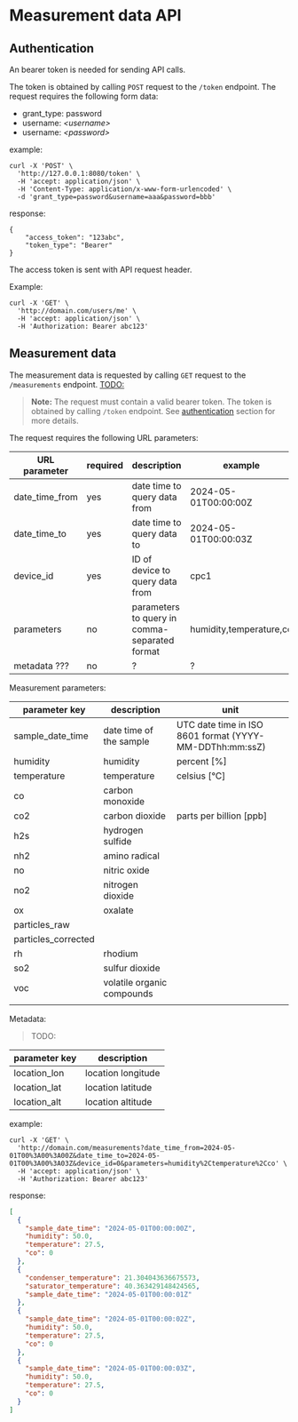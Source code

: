 # Measurement data API
## Authentication
An bearer token is needed for sending API calls.

The token is obtained by calling `POST` request to the `/token` endpoint.
The request requires the following form data:
- grant_type: password
- username: *_\<username\>_*
- username: *_\<password\>_*

example:
```
curl -X 'POST' \
  'http://127.0.0.1:8080/token' \
  -H 'accept: application/json' \
  -H 'Content-Type: application/x-www-form-urlencoded' \
  -d 'grant_type=password&username=aaa&password=bbb'
```
response:
```
{
    "access_token": "123abc",
    "token_type": "Bearer"
}
```

The access token is sent with API request header. 

Example:
```
curl -X 'GET' \
  'http://domain.com/users/me' \
  -H 'accept: application/json' \
  -H 'Authorization: Bearer abc123'
```

## Measurement data
The measurement data is requested by calling `GET` request to the `/measurements` endpoint. [TODO:](#)

> **Note:** The request must contain a valid bearer token. The token is obtained by calling `/token` endpoint. See [authentication](#authentication) section for more details.

The request requires the following URL parameters:

| URL parameter  | required | description                                   | example                 |
|----------------|----------|-----------------------------------------------|-------------------------|
| date_time_from | yes      | date time to query data from                  | 2024-05-01T00:00:00Z    |
| date_time_to   | yes      | date time to query data to                    | 2024-05-01T00:00:03Z    |
| device_id      | yes      | ID of device to query data from               | cpc1                    |
| parameters     | no       | parameters to query in comma-separated format | humidity,temperature,co |
| metadata ???   | no       | ?                                             | ?                       |


Measurement parameters:

| parameter key       | description                | unit                                                    |
|---------------------|----------------------------|---------------------------------------------------------|
| sample_date_time    | date time of the sample    | UTC date time in ISO 8601 format (YYYY-MM-DDThh:mm:ssZ) |
| humidity            | humidity                   | percent \[%\]                                           |
| temperature         | temperature                | celsius \[°C\]                                          |
| co                  | carbon monoxide            |                                                         |
| co2                 | carbon dioxide             | parts per billion \[ppb\]                               |
| h2s                 | hydrogen sulfide           |                                                         |
| nh2                 | amino radical              |                                                         |
| no                  | nitric oxide               |                                                         |
| no2                 | nitrogen dioxide           |                                                         |
| ox                  | oxalate                    |                                                         |
| particles_raw       |                            |                                                         |
| particles_corrected |                            |                                                         |
| rh                  | rhodium                    |                                                         |
| so2                 | sulfur dioxide             |                                                         |
| voc                 | volatile organic compounds |                                                         |
|                     |                            |                                                         |


Metadata:
> TODO:

| parameter key | description        |
|---------------|--------------------|
| location_lon  | location longitude |                                                         |
| location_lat  | location latitude  |                                                         |
| location_alt  | location altitude  |                                                         |


example:

```
curl -X 'GET' \
  'http://domain.com/measurements?date_time_from=2024-05-01T00%3A00%3A00Z&date_time_to=2024-05-01T00%3A00%3A03Z&device_id=0&parameters=humidity%2Ctemperature%2Cco' \
  -H 'accept: application/json' \
  -H 'Authorization: Bearer abc123'
```

response:
```json
[
  {
    "sample_date_time": "2024-05-01T00:00:00Z",
    "humidity": 50.0,
    "temperature": 27.5,
    "co": 0
  },
  {
    "condenser_temperature": 21.304043636675573,
    "saturator_temperature": 40.363429148424565,
    "sample_date_time": "2024-05-01T00:00:01Z"
  },
  {
    "sample_date_time": "2024-05-01T00:00:02Z",
    "humidity": 50.0,
    "temperature": 27.5,
    "co": 0
  },
  {
    "sample_date_time": "2024-05-01T00:00:03Z",
    "humidity": 50.0,
    "temperature": 27.5,
    "co": 0
  }
]
```